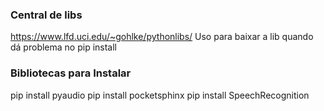 ### Central de libs
https://www.lfd.uci.edu/~gohlke/pythonlibs/
Uso para baixar a lib quando dá problema no pip install

### Bibliotecas para Instalar
pip install pyaudio
pip install pocketsphinx
pip install SpeechRecognition